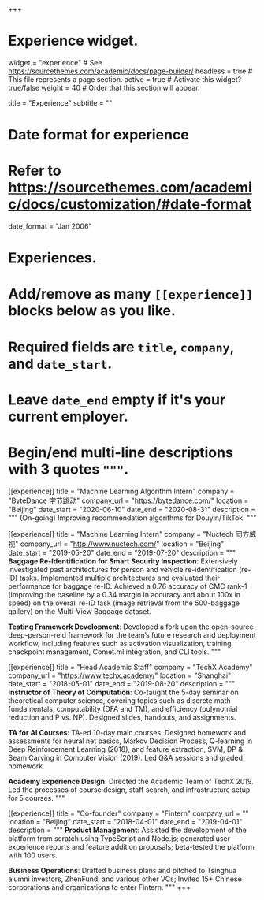 +++
# Experience widget.
widget = "experience"  # See https://sourcethemes.com/academic/docs/page-builder/
headless = true  # This file represents a page section.
active = true  # Activate this widget? true/false
weight = 40  # Order that this section will appear.

title = "Experience"
subtitle = ""

# Date format for experience
#   Refer to https://sourcethemes.com/academic/docs/customization/#date-format
date_format = "Jan 2006"

# Experiences.
#   Add/remove as many `[[experience]]` blocks below as you like.
#   Required fields are `title`, `company`, and `date_start`.
#   Leave `date_end` empty if it's your current employer.
#   Begin/end multi-line descriptions with 3 quotes `"""`.
[[experience]]
  title = "Machine Learning Algorithm Intern"
  company = "ByteDance 字节跳动"
  company_url = "https://bytedance.com/"
  location = "Beijing"
  date_start = "2020-06-10"
  date_end = "2020-08-31"
  description = """
  (On-going) Improving recommendation algorithms for Douyin/TikTok.
  """

[[experience]]
  title = "Machine Learning Intern"
  company = "Nuctech 同方威视"
  company_url = "http://www.nuctech.com/"
  location = "Beijing"
  date_start = "2019-05-20"
  date_end = "2019-07-20"
  description = """
  **Baggage Re-Identification for Smart Security Inspection**: Extensively investigated past architectures for
  person and vehicle re-identification (re-ID) tasks. Implemented multiple architectures and evaluated their
  performance for baggage re-ID. Achieved a 0.76 accuracy of CMC rank-1 (improving the baseline by a 0.34 margin
  in accuracy and about 100x in speed) on the overall re-ID task (image retrieval from the 500-baggage gallery) on
  the Multi-View Baggage dataset.

  **Testing Framework Development**: Developed a fork upon the open-source deep-person-reid framework for the
  team’s future research and deployment workflow, including features such as activation visualization, training
  checkpoint management, Comet.ml integration, and CLI tools.
  """

[[experience]]
  title = "Head Academic Staff"
  company = "TechX Academy"
  company_url = "https://www.techx.academy/"
  location = "Shanghai"
  date_start = "2018-05-01"
  date_end = "2019-08-20"
  description = """
  **Instructor of Theory of Computation**: Co-taught the 5-day seminar on theoretical computer science, covering
  topics such as discrete math fundamentals, computability (DFA and TM), and efficiency (polynomial reduction and
  P vs. NP). Designed slides, handouts, and assignments.

  **TA for AI Courses**: TA-ed 10-day main courses. Designed homework and assessments for neural net basics,
  Markov Decision Process, Q-learning in Deep Reinforcement Learning (2018), and feature extraction, SVM, DP &
  Seam Carving in Computer Vision (2019). Led Q&A sessions and graded homework.

  **Academy Experience Design**: Directed the Academic Team of TechX 2019. Led the processes of course design,
  staff search, and infrastructure setup for 5 courses.
  """

[[experience]]
  title = "Co-founder"
  company = "Fintern"
  company_url = ""
  location = "Beijing"
  date_start = "2018-04-01"
  date_end = "2019-04-01"
  description = """
  **Product Management**: Assisted the development of the platform from scratch using TypeScript and Node.js; generated user experience reports and feature addition proposals; beta-tested the platform with 100 users.
  
  **Business Operations**: Drafted business plans and pitched to Tsinghua alumni investors, ZhenFund, and various other VCs; Invited 15+ Chinese corporations and organizations to enter Fintern.
  """
+++
